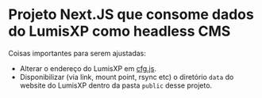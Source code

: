 # Projeto Next.JS que consome dados do LumisXP como headless CMS

Coisas importantes para serem ajustadas:
- Alterar o endereço do LumisXP em [cfg.js](utils/cfg.js).
- Disponibilizar (via link, mount point, rsync etc) o diretório `data` do website do LumisXP dentro da pasta `public` desse projeto.
